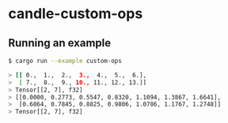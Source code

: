 # candle-custom-ops

## Running an example

```bash
$ cargo run --example custom-ops

> [[ 0.,  1.,  2.,  3.,  4.,  5.,  6.],
>  [ 7.,  8.,  9., 10., 11., 12., 13.]]
> Tensor[[2, 7], f32]
> [[0.0000, 0.2773, 0.5547, 0.8320, 1.1094, 1.3867, 1.6641],
>  [0.6864, 0.7845, 0.8825, 0.9806, 1.0786, 1.1767, 1.2748]]
> Tensor[[2, 7], f32]
```